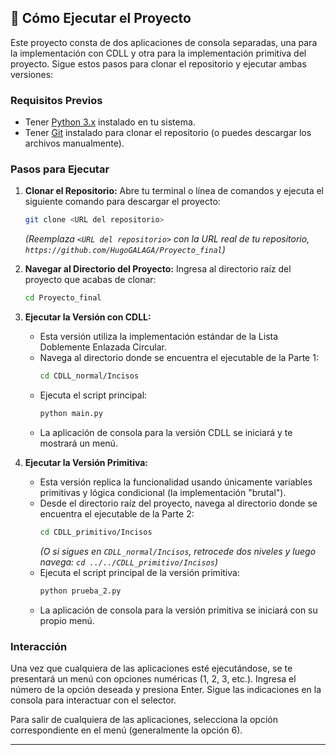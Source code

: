 ## 🚀 Cómo Ejecutar el Proyecto

Este proyecto consta de dos aplicaciones de consola separadas, una para la implementación con CDLL y otra para la implementación primitiva del proyecto. Sigue estos pasos para clonar el repositorio y ejecutar ambas versiones:

### Requisitos Previos

*   Tener [Python 3.x](https://www.python.org/downloads/) instalado en tu sistema.
*   Tener [Git](https://git-scm.com/downloads) instalado para clonar el repositorio (o puedes descargar los archivos manualmente).

### Pasos para Ejecutar

1.  **Clonar el Repositorio:** Abre tu terminal o línea de comandos y ejecuta el siguiente comando para descargar el proyecto:

    ```bash
    git clone <URL del repositorio>
    ```
    *(Reemplaza `<URL del repositorio>` con la URL real de tu repositorio, `https://github.com/HugoGALAGA/Proyecto_final`)*

2.  **Navegar al Directorio del Proyecto:** Ingresa al directorio raíz del proyecto que acabas de clonar:

    ```bash
    cd Proyecto_final 
    ```

3.  **Ejecutar la Versión con CDLL:**
    *   Esta versión utiliza la implementación estándar de la Lista Doblemente Enlazada Circular.
    *   Navega al directorio donde se encuentra el ejecutable de la Parte 1:
        ```bash
        cd CDLL_normal/Incisos
        ```
    *   Ejecuta el script principal:
        ```bash
        python main.py
        ```
    *   La aplicación de consola para la versión CDLL se iniciará y te mostrará un menú.

4.  **Ejecutar la Versión Primitiva:**
    *   Esta versión replica la funcionalidad usando únicamente variables primitivas y lógica condicional (la implementación "brutal").
    *   Desde el directorio raíz del proyecto, navega al directorio donde se encuentra el ejecutable de la Parte 2:
        ```bash
        cd CDLL_primitivo/Incisos
        ```
        *(O si sigues en `CDLL_normal/Incisos`, retrocede dos niveles y luego navega: `cd ../../CDLL_primitivo/Incisos`)*
    *   Ejecuta el script principal de la versión primitiva:
        ```bash
        python prueba_2.py
        ```
    *   La aplicación de consola para la versión primitiva se iniciará con su propio menú.

### Interacción

Una vez que cualquiera de las aplicaciones esté ejecutándose, se te presentará un menú con opciones numéricas (1, 2, 3, etc.). Ingresa el número de la opción deseada y presiona Enter. Sigue las indicaciones en la consola para interactuar con el selector.

Para salir de cualquiera de las aplicaciones, selecciona la opción correspondiente en el menú (generalmente la opción 6).

---
